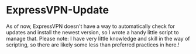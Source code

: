 # ExpressVPN-Update

As of now, ExpressVPN doesn't have a way to automatically check for updates and install the newest version, so I wrote a handy little script to manage that.
Please note: I have very little knowledge and skill in the way of scripting, so there are likely some less than preferred practices in here.!
